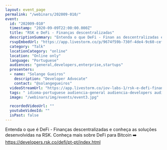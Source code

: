 ```yaml
---
layout: event_page
permalink: "/webinars/202009-010/"
event:
  id: "202009-010"
  timestamp: "2020-09-09T22:00:00.000Z"
  title: "RSK e DeFi - Finanças descentralizadas"
  descriptionSummary: "Entenda o que DeFi - Finan as descentralizadas e conhe a as solu es desenvolvidas na RSK. Conhe a mais sobre DeFi para Bitcoin https develo…"
  rsvpEmbedUrl: "https://app.livestorm.co/p/9674f59b-730f-4de4-9c60-cefce84fde06/form"
  category: "Talk"
  locationCategory: "online"
  location: "Online only"
  language: "Portuguese"
  audiences: "general,developers,enterprise,startups"
  presenters:
  - name: "Solange Gueiros"
    description: "Developer Advocate"
    contact: "@solangegueiros"
  videoStreamUrl: "https://app.livestorm.co/iov-labs-1/rsk-e-defi-financas-descentralizadas"
  tags: " idioma-portuguese audiencia-general audiencia-developers audiencia-enterprise audiencia-startups"
  image: "/webinars/img/events/event3.jpg"

  recordedVideoUrl: ""
  youtubeVideoId: ""
  isPast: false
---
```



Entenda o que é DeFi - Finanças descentralizadas e conheça as soluções desenvolvidas na RSK.
Conheça mais sobre DeFi para Bitcoin ➡️ https://developers.rsk.co/defi/pt-pt/index.html

